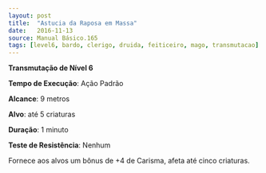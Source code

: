 ```yaml
---
layout: post
title:  "Astucia da Raposa em Massa"
date:   2016-11-13
source: Manual Básico.165
tags: [level6, bardo, clerigo, druida, feiticeiro, mago, transmutacao]
---
```


**Transmutação de Nível 6**

**Tempo de Execução**: Ação Padrão

**Alcance**: 9 metros

**Alvo**: até 5 criaturas

**Duração**: 1 minuto

**Teste de Resistência**: Nenhum

Fornece aos alvos um bônus de +4 de Carisma, afeta até cinco criaturas.